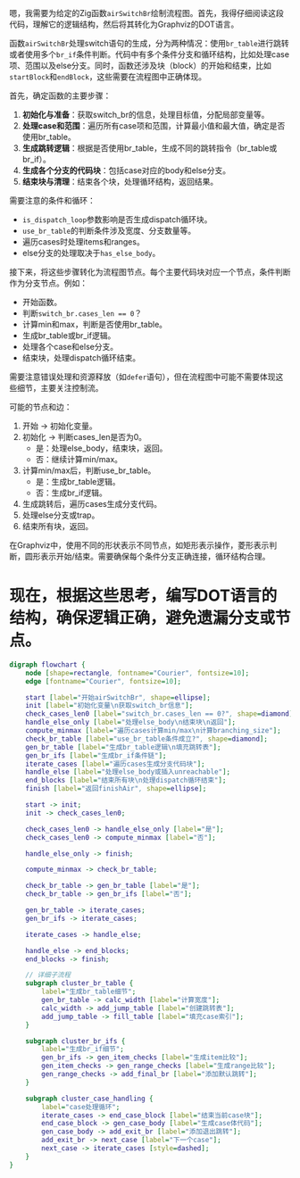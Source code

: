 嗯，我需要为给定的Zig函数`airSwitchBr`绘制流程图。首先，我得仔细阅读这段代码，理解它的逻辑结构，然后将其转化为Graphviz的DOT语言。

函数`airSwitchBr`处理switch语句的生成，分为两种情况：使用`br_table`进行跳转或者使用多个`br_if`条件判断。代码中有多个条件分支和循环结构，比如处理case项、范围以及else分支。同时，函数还涉及块（block）的开始和结束，比如`startBlock`和`endBlock`，这些需要在流程图中正确体现。

首先，确定函数的主要步骤：

1. **初始化与准备**：获取switch_br的信息，处理目标值，分配局部变量等。
2. **处理case和范围**：遍历所有case项和范围，计算最小值和最大值，确定是否使用br_table。
3. **生成跳转逻辑**：根据是否使用br_table，生成不同的跳转指令（br_table或br_if）。
4. **生成各个分支的代码块**：包括case对应的body和else分支。
5. **结束块与清理**：结束各个块，处理循环结构，返回结果。

需要注意的条件和循环：

- `is_dispatch_loop`参数影响是否生成dispatch循环块。
- `use_br_table`的判断条件涉及宽度、分支数量等。
- 遍历cases时处理items和ranges。
- else分支的处理取决于`has_else_body`。

接下来，将这些步骤转化为流程图节点。每个主要代码块对应一个节点，条件判断作为分支节点。例如：

- 开始函数。
- 判断`switch_br.cases_len == 0`？
- 计算min和max，判断是否使用br_table。
- 生成br_table或br_if逻辑。
- 处理各个case和else分支。
- 结束块，处理dispatch循环结束。

需要注意错误处理和资源释放（如`defer`语句），但在流程图中可能不需要体现这些细节，主要关注控制流。

可能的节点和边：

1. 开始 -> 初始化变量。
2. 初始化 -> 判断cases_len是否为0。
   - 是：处理else_body，结束块，返回。
   - 否：继续计算min/max。
3. 计算min/max后，判断use_br_table。
   - 是：生成br_table逻辑。
   - 否：生成br_if逻辑。
4. 生成跳转后，遍历cases生成分支代码。
5. 处理else分支或trap。
6. 结束所有块，返回。

在Graphviz中，使用不同的形状表示不同节点，如矩形表示操作，菱形表示判断，圆形表示开始/结束。需要确保每个条件分支正确连接，循环结构合理。

现在，根据这些思考，编写DOT语言的结构，确保逻辑正确，避免遗漏分支或节点。
================================================
```dot
digraph flowchart {
    node [shape=rectangle, fontname="Courier", fontsize=10];
    edge [fontname="Courier", fontsize=10];

    start [label="开始airSwitchBr", shape=ellipse];
    init [label="初始化变量\n获取switch_br信息"];
    check_cases_len0 [label="switch_br.cases_len == 0?", shape=diamond];
    handle_else_only [label="处理else_body\n结束块\n返回"];
    compute_minmax [label="遍历cases计算min/max\n计算branching_size"];
    check_br_table [label="use_br_table条件成立?", shape=diamond];
    gen_br_table [label="生成br_table逻辑\n填充跳转表"];
    gen_br_ifs [label="生成br_if条件链"];
    iterate_cases [label="遍历cases生成分支代码块"];
    handle_else [label="处理else_body或插入unreachable"];
    end_blocks [label="结束所有块\n处理dispatch循环结束"];
    finish [label="返回finishAir", shape=ellipse];

    start -> init;
    init -> check_cases_len0;

    check_cases_len0 -> handle_else_only [label="是"];
    check_cases_len0 -> compute_minmax [label="否"];

    handle_else_only -> finish;

    compute_minmax -> check_br_table;

    check_br_table -> gen_br_table [label="是"];
    check_br_table -> gen_br_ifs [label="否"];

    gen_br_table -> iterate_cases;
    gen_br_ifs -> iterate_cases;

    iterate_cases -> handle_else;

    handle_else -> end_blocks;
    end_blocks -> finish;

    // 详细子流程
    subgraph cluster_br_table {
        label="生成br_table细节";
        gen_br_table -> calc_width [label="计算宽度"];
        calc_width -> add_jump_table [label="创建跳转表"];
        add_jump_table -> fill_table [label="填充case索引"];
    }

    subgraph cluster_br_ifs {
        label="生成br_if细节";
        gen_br_ifs -> gen_item_checks [label="生成item比较"];
        gen_item_checks -> gen_range_checks [label="生成range比较"];
        gen_range_checks -> add_final_br [label="添加默认跳转"];
    }

    subgraph cluster_case_handling {
        label="case处理循环";
        iterate_cases -> end_case_block [label="结束当前case块"];
        end_case_block -> gen_case_body [label="生成case体代码"];
        gen_case_body -> add_exit_br [label="添加退出跳转"];
        add_exit_br -> next_case [label="下一个case"];
        next_case -> iterate_cases [style=dashed];
    }
}
```